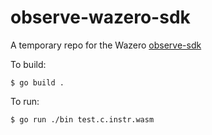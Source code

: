 # observe-wazero-sdk

A temporary repo for the Wazero [observe-sdk](https://github.com/dylibso/observe-sdk)

To build:

```
$ go build .
```

To run:

```
$ go run ./bin test.c.instr.wasm
```
